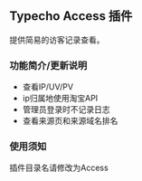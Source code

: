 ## Typecho Access 插件

提供简易的访客记录查看。

### 功能简介/更新说明

* 查看IP/UV/PV
* ip归属地使用淘宝API
* 管理员登录时不记录日志
* 查看来源页和来源域名排名

### 使用须知

插件目录名请修改为Access